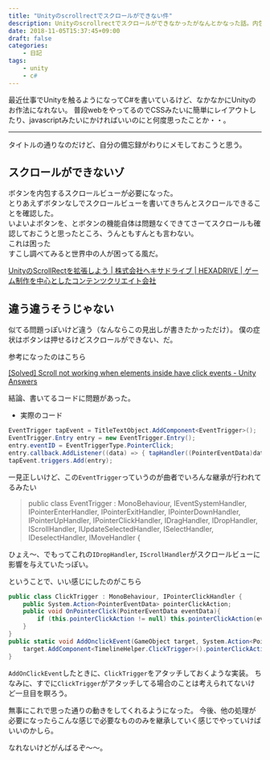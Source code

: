 ```yaml
---
title: "Unityのscrollrectでスクロールができない件"
description: Unityのscrollrectでスクロールができなかったがなんとかなった話。内包していたEventTriggerが悪さをしてました。
date: 2018-11-05T15:37:45+09:00
draft: false
categories:
    - 日記
tags:
    - unity
    - c#
---
```


最近仕事でUnityを触るようになってC#を書いているけど、なかなかにUnityのお作法になれない。
普段webをやってるのでCSSみたいに簡単にレイアウトしたり、javascriptみたいにかければいいのにと何度思ったことか・・。

---

タイトルの通りなのだけど、自分の備忘録がわりにメモしておこうと思う。

## スクロールができないゾ

ボタンを内包するスクロールビューが必要になった。  
とりあえずボタンなしでスクロールビューを書いてきちんとスクロールできることを確認した。  
いよいよボタンを、とボタンの機能自体は問題なくできてさーてスクロールも確認しておこうと思ったところ、うんともすんとも言わない。  
これは困った  
すこし調べてみると世界中の人が困ってる風だ。

[UnityのScrollRectを拡張しよう | 株式会社ヘキサドライブ | HEXADRIVE | ゲーム制作を中心としたコンテンツクリエイト会社](https://hexadrive.jp/hexablog/program/15948/ "UnityのScrollRectを拡張しよう | 株式会社ヘキサドライブ | HEXADRIVE | ゲーム制作を中心としたコンテンツクリエイト会社")

## 違う違うそうじゃない
似てる問題っぽいけど違う（なんならこの見出しが書きたかっただけ）。
僕の症状はボタンは押せるけどスクロールができない、だ。

参考になったのはこちら

[\[Solved\] Scroll not working when elements inside have click events - Unity Answers](http://answers.unity.com/questions/902929/scroll-not-working-when-elements-inside-have-click.html "[Solved] Scroll not working when elements inside have click events - Unity Answers")

結論、書いてるコードに問題があった。

- 実際のコード

```cs
EventTrigger tapEvent = TitleTextObject.AddComponent<EventTrigger>();
EventTrigger.Entry entry = new EventTrigger.Entry();
entry.eventID = EventTriggerType.PointerClick;
entry.callback.AddListener((data) => { tapHandler((PointerEventData)data); });
tapEvent.triggers.Add(entry);
```

一見正しいけど、この`EventTrigger`っていうのが曲者でいろんな継承が行われてるみたい

> public class EventTrigger : MonoBehaviour, IEventSystemHandler, IPointerEnterHandler, IPointerExitHandler, IPointerDownHandler, IPointerUpHandler, IPointerClickHandler, IDragHandler, IDropHandler, IScrollHandler, IUpdateSelectedHandler, ISelectHandler, IDeselectHandler, IMoveHandler {

ひょえ〜、でもってこれの`IDropHandler`, `IScrollHandler`がスクロールビューに影響を与えていたっぽい。

ということで、いい感じにしたのがこちら

```cs
public class ClickTrigger : MonoBehaviour, IPointerClickHandler {
    public System.Action<PointerEventData> pointerClickAction;
    public void OnPointerClick(PointerEventData eventData){
        if (this.pointerClickAction != null) this.pointerClickAction(eventData);
    }
}
public static void AddOnclickEvent(GameObject target, System.Action<PointerEventData> callback) {
    target.AddComponent<TimelineHelper.ClickTrigger>().pointerClickAction = callback;
}
```

`AddOnClickEvent`したときに、`ClickTrigger`をアタッチしておくような実装。
ちなみに、すでに`ClickTrigger`がアタッチしてる場合のことは考えられてないけど一旦目を瞑ろう。

無事にこれで思った通りの動きをしてくれるようになった。
今後、他の処理が必要になったらこんな感じで必要なもののみを継承していく感じでやっていけばいいのかしら。

なれないけどがんばるぞ〜〜。